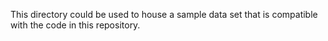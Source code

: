 This directory could be used to house a sample data set that is compatible with the code in this repository.